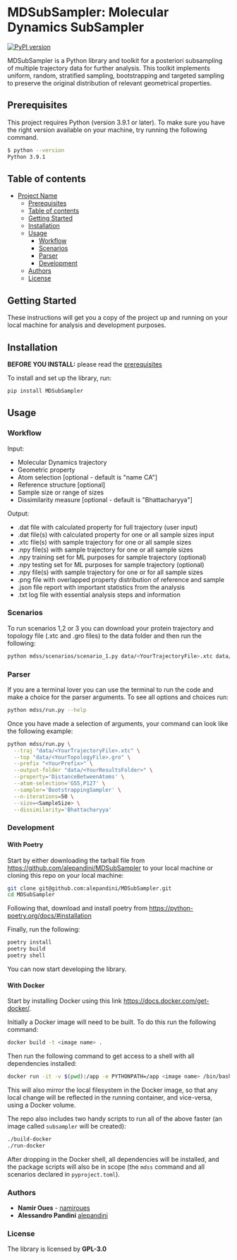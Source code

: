 # MDSubSampler: Molecular Dynamics SubSampler

[![PyPI version](https://badge.fury.io/py/mdsubsampler.svg)](https://badge.fury.io/py/mdsubsampler)

MDSubSampler is a Python library and toolkit for a posteriori subsampling of multiple trajectory data for further analysis. This toolkit implements uniform, random, stratified sampling, bootstrapping and targeted sampling to preserve the original distribution of relevant geometrical properties.

## Prerequisites

This project requires Python (version 3.9.1 or later). To make sure you have the right version available on your machine, try running the following command. 

```sh
$ python --version
Python 3.9.1
```

## Table of contents

- [Project Name](#project-name)
  - [Prerequisites](#prerequisites)
  - [Table of contents](#table-of-contents)
  - [Getting Started](#getting-started)
  - [Installation](#installation)
  - [Usage](#usage)
    - [Workflow](#workflow)
    - [Scenarios](#scenarios)
    - [Parser](#parser)
    - [Development](#development)
  - [Authors](#authors)
  - [License](#license)

## Getting Started

These instructions will get you a copy of the project up and running on your local machine for analysis and development purposes. 

## Installation

**BEFORE YOU INSTALL:** please read the [prerequisites](#prerequisites)

To install and set up the library, run:

```sh
pip install MDSubSampler
```

## Usage 

### Workflow

Input:
- Molecular Dynamics trajectory 
- Geometric property
- Atom selection [optional - default is "name CA"]
- Reference structure [optional] 
- Sample size or range of sizes
- Dissimilarity measure [optional - default is "Bhattacharyya"]

Output:
- .dat file with calculated property for full trajectory (user input)
- .dat file(s) with calculated property for one or all sample sizes input
- .xtc file(s) with sample trajectory for one or all sample sizes
- .npy file(s) with sample trajectory for one or all sample sizes 
- .npy training set for ML purposes for sample trajectory (optional)
- .npy testing set for ML purposes for sample trajectory (optional)
- .npy file(s) with sample trajectory for one or for all sample sizes 
- .png file with overlapped property distribution of reference and sample
- .json file report with important statistics from the analysis
- .txt log file with essential analysis steps and information

### Scenarios

To run scenarios 1,2 or 3 you can download your protein trajectory and topology file (.xtc and .gro files) to the data folder and then run the following:

```sh
python mdss/scenarios/scenario_1.py data/<YourTrajectoryFile>.xtc data/<YourTopologyfile>.gro <YourPrefix>
```

### Parser

If you are a terminal lover you can use the terminal to run the code and make a choice for the parser arguments. To see all options and choices run:

```sh
python mdss/run.py --help
```
Once you have made a selection of arguments, your command can look like the following example:

```sh
python mdss/run.py \
  --traj "data/<YourTrajectoryFile>.xtc" \
  --top "data/<YourTopologyFile>.gro" \
  --prefix "<YourPrefix>" \
  --output-folder "data/<YourResultsFolder>" \
  --property='DistanceBetweenAtoms' \
  --atom-selection='G55,P127' \
  --sampler='BootstrappingSampler' \
  --n-iterations=50 \
  --size=<SampleSize> \
  --dissimilarity='Bhattacharyya'
```

### Development

#### With Poetry

Start by either downloading the tarball file from https://github.com/alepandini/MDSubSampler to your local machine or cloning this repo on your local machine:

```sh
git clone git@github.com:alepandini/MDSubSampler.git
cd MDSubSampler
```

Following that, download and install poetry from https://python-poetry.org/docs/#installation


Finally, run the following:

```sh
poetry install
poetry build
poetry shell
```
You can now start developing the library.

#### With Docker

Start by installing Docker using this link https://docs.docker.com/get-docker/.

Initially a Docker image will need to be built. To do this run the following command:

```sh
docker build -t <image name> .
```

Then run the following command to get access to a shell with all dependencies installed:

```sh
docker run -it -v $(pwd):/app -e PYTHONPATH=/app <image name> /bin/bash
```

This will also mirror the local filesystem in the Docker image, so that any local change will
be reflected in the running container, and vice-versa, using a Docker volume.

The repo also includes two handy scripts to run all of the above faster (an image called
`subsampler` will be created):

```sh
./build-docker
./run-docker
```

After dropping in the Docker shell, all dependencies will be installed, and the package scripts
will also be in scope (the `mdss` command and all scenarios declared in `pyproject.toml`).

### Authors

* **Namir Oues** - [namiroues](https://github.com/namiroues)
* **Alessandro Pandini** [alepandini](https://github.com/alepandini)

### License

The library is licensed by **GPL-3.0**
